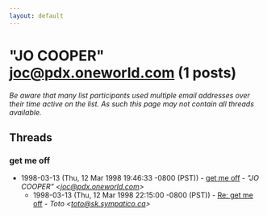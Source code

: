```yaml
---
layout: default
---
```


# "JO COOPER" <joc@pdx.oneworld.com> (1 posts)

_Be aware that many list participants used multiple email addresses over their time active on the list. As such this page may not contain all threads available._

## Threads

### get me off
+ 1998-03-13 (Thu, 12 Mar 1998 19:46:33 -0800 (PST)) - [get me off](/archive/1998/03/5c8bf44c60095d28b8041d75874e709dd305243d4743b1c65a7e0ba4242d2d7e) - _"JO COOPER" \<joc@pdx.oneworld.com\>_
  + 1998-03-13 (Thu, 12 Mar 1998 22:15:00 -0800 (PST)) - [Re: get me off](/archive/1998/03/648e39e8e8d93d4c6937cf3c1c36a144f72aea64253748c2f3f236ad26a8c5d4) - _Toto \<toto@sk.sympatico.ca\>_

